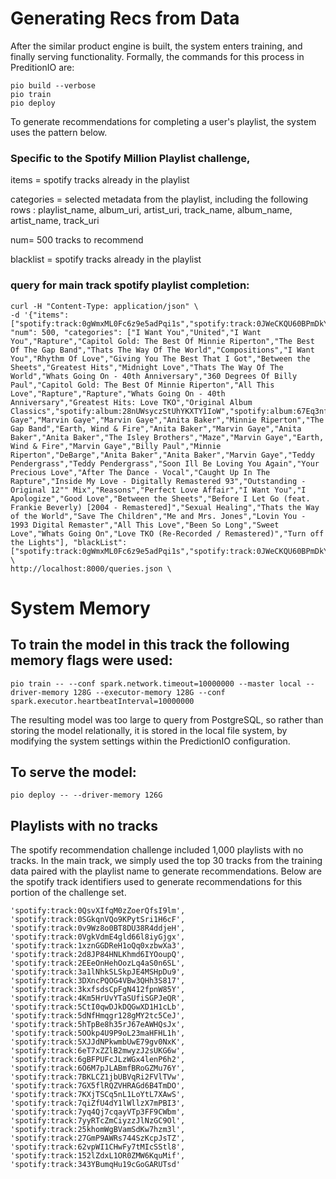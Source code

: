 # Generating Recs from Data

After the similar product engine is built, the system enters training, and finally serving functionality. Formally, the commands for this process in PreditionIO are:

```
pio build --verbose
pio train
pio deploy
```

To generate recommendations for completing a user's playlist, the system uses the pattern below. 

### Specific to the Spotify Million Playlist challenge, 

items = spotify tracks already in the playlist

categories = selected metadata from the playlist, including the following rows : playlist_name, album_uri, artist_uri, track_name, album_name, artist_name, track_uri

num= 500 tracks to recommend

blacklist = spotify tracks already in the playlist

### query for main track spotify playlist completion:

```
curl -H "Content-Type: application/json" \
-d '{"items": ["spotify:track:0gWmxML0Fc6z9e5adPqi1s","spotify:track:0JWeCKQU60BPmDkYFa9zN3","spotify:track:0m6i2lZNgIV4OOyEkFlKFz","spotify:track:1Df1rxgMob1qQudexDEKuu","spotify:track:1HdNTlZrGTlgxDn31GB6Sv","spotify:track:1MOl6vGP299N8vd4zaHMTE","spotify:track:1srD2uc11TcQiOmHHrJp8M","spotify:track:1Wiv2h6vvSZyL1mFuVFfsY","spotify:track:2gmWJA9oF4GD2Vw5QoRqu1","spotify:track:2GrFTSvFN9I1PPN6y2Bjvl","spotify:track:2MJl8m9AbWgXLq4Ku7wWCX","spotify:track:3ApIYu95WxjzpQCnsLBbrv","spotify:track:3kpM8OxeMaaAWI9pErdj1S","spotify:track:3VZmChrnVW8JK6ano4gSED","spotify:track:4BNhasx75KbS10jHq3VZTz","spotify:track:4lqpGLAsSIrfqvM9zcxqhO","spotify:track:4sj8qFcEDnRPNv3tBbUVUf","spotify:track:4twhYPDyCP6ICeW3TtQVxP","spotify:track:6ABtlkvl08XQo6Xu24FJaf","spotify:track:6PTqC7OBPW5DwXPjd0sDEk","spotify:track:6Ycf7Ch2VlEKlORbz7yfpJ","spotify:track:7av4raprzW2bWdjyAaH3hz","spotify:track:13kCzuXquOJ9Un8piPp5X3","spotify:track:68WCHvnx4IPkzvgEyHXkGD"], "num": 500, "categories": ["I Want You","United","I Want You","Rapture","Capitol Gold: The Best Of Minnie Riperton","The Best Of The Gap Band","Thats The Way Of The World","Compositions","I Want You","Rhythm Of Love","Giving You The Best That I Got","Between the Sheets","Greatest Hits","Midnight Love","Thats The Way Of The World","Whats Going On - 40th Anniversary","360 Degrees Of Billy Paul","Capitol Gold: The Best Of Minnie Riperton","All This Love","Rapture","Rapture","Whats Going On - 40th Anniversary","Greatest Hits: Love TKO","Original Album Classics","spotify:album:28nUWsyczStUhYKXTY1IoW","spotify:album:67Eq3nfl1km9s5ig76Cc8B","spotify:album:0EM4Q0JUVZ8FNqmT5CI2E7","spotify:album:1C7VOpm96d77zf5yaRqJ2u","spotify:album:1Zc6fY5TjkirFsQIeX7KFL","spotify:album:3nsrmd93AcWiyVLtsWFbxL","spotify:album:5tXZfxvr2VaWibD74nw8VL","spotify:album:05WM21p9FQYRe1mbPJrCjf","spotify:album:28nUWsyczStUhYKXTY1IoW","spotify:album:1ehiOhlEIGDXl7XjkZH1Hi","spotify:album:2X4C9NBLaFtUSZLPqTC50W","spotify:album:35EP5dBkQWS0Lta6GE2VOu","spotify:album:0ynh84GggEZrLsImzquXs7","spotify:album:3gPlX9Zs3tXZZKNCyoOkSm","spotify:album:5tXZfxvr2VaWibD74nw8VL","spotify:album:3P9Pzn7O4Zsr3tsCSsx7Uk","spotify:album:3x36ONTtlbPuXrAjI3aNI6","spotify:album:1Zc6fY5TjkirFsQIeX7KFL","spotify:album:0idikg3MAbtPVfX7wwfBBW","spotify:album:1C7VOpm96d77zf5yaRqJ2u","spotify:album:1C7VOpm96d77zf5yaRqJ2u","spotify:album:4gp6F03qAJCvKYoAGSrHVk","spotify:album:0HDky3ocJvXf9UenxtOoc6","spotify:album:2mA0jZZC1qZLK0zIz5V6Bk","spotify:track:0gWmxML0Fc6z9e5adPqi1s","spotify:track:0JWeCKQU60BPmDkYFa9zN3","spotify:track:0m6i2lZNgIV4OOyEkFlKFz","spotify:track:1Df1rxgMob1qQudexDEKuu","spotify:track:1HdNTlZrGTlgxDn31GB6Sv","spotify:track:1MOl6vGP299N8vd4zaHMTE","spotify:track:1srD2uc11TcQiOmHHrJp8M","spotify:track:1Wiv2h6vvSZyL1mFuVFfsY","spotify:track:2gmWJA9oF4GD2Vw5QoRqu1","spotify:track:2GrFTSvFN9I1PPN6y2Bjvl","spotify:track:2MJl8m9AbWgXLq4Ku7wWCX","spotify:track:3ApIYu95WxjzpQCnsLBbrv","spotify:track:3kpM8OxeMaaAWI9pErdj1S","spotify:track:3VZmChrnVW8JK6ano4gSED","spotify:track:4BNhasx75KbS10jHq3VZTz","spotify:track:4lqpGLAsSIrfqvM9zcxqhO","spotify:track:4sj8qFcEDnRPNv3tBbUVUf","spotify:track:4twhYPDyCP6ICeW3TtQVxP","spotify:track:6ABtlkvl08XQo6Xu24FJaf","spotify:track:6PTqC7OBPW5DwXPjd0sDEk","spotify:track:6Ycf7Ch2VlEKlORbz7yfpJ","spotify:track:7av4raprzW2bWdjyAaH3hz","spotify:track:13kCzuXquOJ9Un8piPp5X3","spotify:track:68WCHvnx4IPkzvgEyHXkGD","Oldies","spotify:artist:3koiLjNrgRTNbOwViDipeA","spotify:artist:3koiLjNrgRTNbOwViDipeA","spotify:artist:3koiLjNrgRTNbOwViDipeA","spotify:artist:46CH1Gp8l8QVly8bpG9JFG","spotify:artist:2i1IdHG5w0wiSmJGoqAGlj","spotify:artist:4TwHRCIu3Xg9fjS3l7owkp","spotify:artist:4QQgXkCYTt3BlENzhyNETg","spotify:artist:46CH1Gp8l8QVly8bpG9JFG","spotify:artist:3koiLjNrgRTNbOwViDipeA","spotify:artist:46CH1Gp8l8QVly8bpG9JFG","spotify:artist:46CH1Gp8l8QVly8bpG9JFG","spotify:artist:53QzNeFpzAaXYnrDBbDrIp","spotify:artist:3DvdryKH4O95ZnsUZJKXpt","spotify:artist:3koiLjNrgRTNbOwViDipeA","spotify:artist:4QQgXkCYTt3BlENzhyNETg","spotify:artist:3koiLjNrgRTNbOwViDipeA","spotify:artist:187xgSpsFH8mMbAcoCW0zE","spotify:artist:2i1IdHG5w0wiSmJGoqAGlj","spotify:artist:6is2U7I1jlI8PjxNZOHIMV","spotify:artist:46CH1Gp8l8QVly8bpG9JFG","spotify:artist:46CH1Gp8l8QVly8bpG9JFG","spotify:artist:3koiLjNrgRTNbOwViDipeA","spotify:artist:68kACMx6A3D2BYiO056MeQ","spotify:artist:68kACMx6A3D2BYiO056MeQ","Marvin Gaye","Marvin Gaye","Marvin Gaye","Anita Baker","Minnie Riperton","The Gap Band","Earth, Wind & Fire","Anita Baker","Marvin Gaye","Anita Baker","Anita Baker","The Isley Brothers","Maze","Marvin Gaye","Earth, Wind & Fire","Marvin Gaye","Billy Paul","Minnie Riperton","DeBarge","Anita Baker","Anita Baker","Marvin Gaye","Teddy Pendergrass","Teddy Pendergrass","Soon Ill Be Loving You Again","Your Precious Love","After The Dance - Vocal","Caught Up In The Rapture","Inside My Love - Digitally Remastered 93","Outstanding - Original 12"" Mix","Reasons","Perfect Love Affair","I Want You","I Apologize","Good Love","Between the Sheets","Before I Let Go (feat. Frankie Beverly) [2004 - Remastered]","Sexual Healing","Thats the Way of the World","Save The Children","Me and Mrs. Jones","Lovin You - 1993 Digital Remaster","All This Love","Been So Long","Sweet Love","Whats Going On","Love TKO (Re-Recorded / Remastered)","Turn off the Lights"], "blackList": ["spotify:track:0gWmxML0Fc6z9e5adPqi1s","spotify:track:0JWeCKQU60BPmDkYFa9zN3","spotify:track:0m6i2lZNgIV4OOyEkFlKFz","spotify:track:1Df1rxgMob1qQudexDEKuu","spotify:track:1HdNTlZrGTlgxDn31GB6Sv","spotify:track:1MOl6vGP299N8vd4zaHMTE","spotify:track:1srD2uc11TcQiOmHHrJp8M","spotify:track:1Wiv2h6vvSZyL1mFuVFfsY","spotify:track:2gmWJA9oF4GD2Vw5QoRqu1","spotify:track:2GrFTSvFN9I1PPN6y2Bjvl","spotify:track:2MJl8m9AbWgXLq4Ku7wWCX","spotify:track:3ApIYu95WxjzpQCnsLBbrv","spotify:track:3kpM8OxeMaaAWI9pErdj1S","spotify:track:3VZmChrnVW8JK6ano4gSED","spotify:track:4BNhasx75KbS10jHq3VZTz","spotify:track:4lqpGLAsSIrfqvM9zcxqhO","spotify:track:4sj8qFcEDnRPNv3tBbUVUf","spotify:track:4twhYPDyCP6ICeW3TtQVxP","spotify:track:6ABtlkvl08XQo6Xu24FJaf","spotify:track:6PTqC7OBPW5DwXPjd0sDEk","spotify:track:6Ycf7Ch2VlEKlORbz7yfpJ","spotify:track:7av4raprzW2bWdjyAaH3hz","spotify:track:13kCzuXquOJ9Un8piPp5X3","spotify:track:68WCHvnx4IPkzvgEyHXkGD"]}'' \
http://localhost:8000/queries.json \

```

# System Memory  

## To train the model in this track the following memory flags were used:

```
pio train -- --conf spark.network.timeout=10000000 --master local --driver-memory 128G --executor-memory 128G --conf spark.executor.heartbeatInterval=10000000

```

The resulting model was too large to query from PostgreSQL, so rather than storing the model relationally, it is stored in the local file system, by modifying the system settings within the PredictionIO configuration.

## To serve the model:

```
pio deploy -- --driver-memory 126G
```
## Playlists with no tracks

The spotify recommendation challenge included 1,000 playlists with no tracks.
In the main track, we simply used the top 30 tracks from the training data paired with the playlist name to generate recommendations. Below are the spotify track identifiers used to generate recommendations for this portion of the challenge set.

```
'spotify:track:0QsvXIfqM0zZoerQfsI9lm', 'spotify:track:0SGkqnVQo9KPytSri1H6cF', 'spotify:track:0v9Wz8o0BT8DU38R4ddjeH', 'spotify:track:0VgkVdmE4gld66l8iyGjgx', 'spotify:track:1xznGGDReH1oQq0xzbwXa3', 'spotify:track:2d8JP84HNLKhmd6IYOoupQ', 'spotify:track:2EEeOnHehOozLq4aS0n6SL', 'spotify:track:3a1lNhkSLSkpJE4MSHpDu9', 'spotify:track:3DXncPQOG4VBw3QHh3S817', 'spotify:track:3kxfsdsCpFgN412fpnW85Y', 'spotify:track:4Km5HrUvYTaSUfiSGPJeQR', 'spotify:track:5CtI0qwDJkDQGwXD1H1cLb', 'spotify:track:5dNfHmqgr128gMY2tc5CeJ', 'spotify:track:5hTpBe8h35rJ67eAWHQsJx', 'spotify:track:5OOkp4U9P9oL23maHFHL1h', 'spotify:track:5XJJdNPkwmbUwE79gv0NxK', 'spotify:track:6eT7xZZlB2mwyzJ2sUKG6w', 'spotify:track:6gBFPUFcJLzWGx4lenP6h2', 'spotify:track:6O6M7pJLABmfBRoGZMu76Y', 'spotify:track:7BKLCZ1jbUBVqRi2FVlTVw', 'spotify:track:7GX5flRQZVHRAGd6B4TmDO', 'spotify:track:7KXjTSCq5nL1LoYtL7XAwS', 'spotify:track:7qiZfU4dY1lWllzX7mPBI3', 'spotify:track:7yq4Qj7cqayVTp3FF9CWbm', 'spotify:track:7yyRTcZmCiyzzJlNzGC9Ol', 'spotify:track:25khomWgBVamSdKw7hzm3l', 'spotify:track:27GmP9AWRs744SzKcpJsTZ', 'spotify:track:62vpWI1CHwFy7tMIcSStl8', 'spotify:track:152lZdxL1OR0ZMW6KquMif', 
'spotify:track:343YBumqHu19cGoGARUTsd'
```

